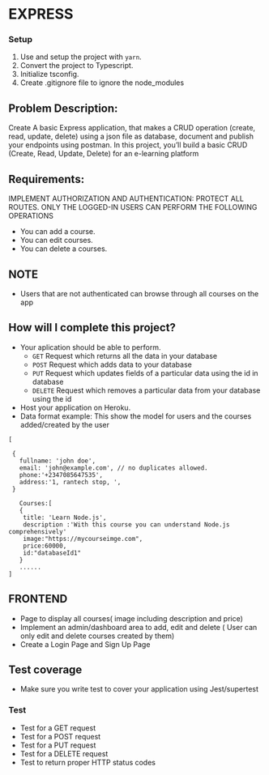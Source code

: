 # EXPRESS

### Setup

1. Use and setup the project with `yarn`.
2. Convert the project to Typescript.
3. Initialize tsconfig.
4. Create .gitignore file to ignore the node_modules
## Problem Description:

Create A basic Express application, that makes a CRUD operation (create, read, update, delete) using a json file as database, document and publish your endpoints using postman.
In this project, you’ll build a basic CRUD (Create, Read, Update, Delete) for an e-learning platform

## Requirements:

IMPLEMENT AUTHORIZATION AND AUTHENTICATION: PROTECT ALL ROUTES. ONLY THE LOGGED-IN USERS CAN PERFORM THE FOLLOWING OPERATIONS

- You can add a course.
- You can edit courses.
- You can delete a courses.

## NOTE
- Users that are not authenticated can browse through all courses on the app

## How will I complete this project?

- Your aplication should be able to perform.
  - `GET` Request which returns all the data in your database
  - `POST` Request which adds data to your database
  - `PUT` Request which updates fields of a particular data using the id in database
  - `DELETE` Request which removes a particular data from your database using the id
- Host your application on Heroku.
- Data format example: This show the model for users and the courses added/created by the user

```
[

 {
   fullname: 'john doe',
   email: 'john@example.com', // no duplicates allowed.
   phone:'+2347085647535',
   address:'1, rantech stop, ',
 }
 
   Courses:[
   {
    title: 'Learn Node.js',
    description :'With this course you can understand Node.js comprehensively'
    image:"https://mycourseimge.com",
    price:60000,
    id:"databaseId1"
   }
   ......
]
```

## FRONTEND

- Page to display all courses( image including description and price)
- Implement an admin/dashboard area to add, edit and delete ( User can only edit and delete courses created by them)
- Create a Login Page and Sign Up Page

## Test coverage

- Make sure you write test to cover your application using Jest/supertest

### Test

- Test for a GET request
- Test for a POST request
- Test for a PUT request
- Test for a DELETE request
- Test to return proper HTTP status codes

